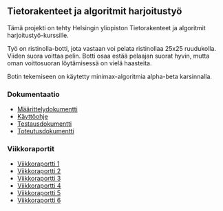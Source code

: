 ## Tietorakenteet ja algoritmit harjoitustyö

Tämä projekti on tehty Helsingin yliopiston Tietorakenteet ja algoritmit harjoitustyö-kurssille.

Työ on ristinolla-botti, jota vastaan voi pelata ristinollaa 25x25 ruudukolla. Viiden suora voittaa pelin. Botti osaa estää pelaajan suorat hyvin, mutta oman voittosuoran löytämisessä on vielä haasteita.

Botin tekemiseen on käytetty minimax-algoritmia alpha-beta karsinnalla.

### Dokumentaatio

* [Määrittelydokumentti](https://github.com/EssiPry/tiralabra-2022/blob/main/dokumentaatio/maarittelydokumentti.md)
* [Käyttöohje](https://github.com/EssiPry/tiralabra-2022/blob/main/dokumentaatio/kayttoohje.md)
* [Testausdokumentti](https://github.com/EssiPry/tiralabra-2022/blob/main/dokumentaatio/testausdokumentti.md)
* [Toteutusdokumentti](https://github.com/EssiPry/tiralabra-2022/blob/main/dokumentaatio/toteutusdokumentti.md)

### Viikkoraportit

* [Viikkoraportti 1](https://github.com/EssiPry/tiralabra-2022/blob/main/dokumentaatio/viikkoraportit/Viikkoraportti1.md)
* [Viikkoraportti 2](https://github.com/EssiPry/tiralabra-2022/blob/main/dokumentaatio/viikkoraportit/Viikkoraportti2.md)
* [Viikkoraportti 3](https://github.com/EssiPry/tiralabra-2022/blob/main/dokumentaatio/viikkoraportit/Viikkoraportti3.md)
* [Viikkoraportti 4](https://github.com/EssiPry/tiralabra-2022/blob/main/dokumentaatio/viikkoraportit/Viikkoraportti4.md)
* [Viikkoraportti 5](https://github.com/EssiPry/tiralabra-2022/blob/main/dokumentaatio/viikkoraportit/Viikkoraportti5.md)
* [Viikkoraportti 6](https://github.com/EssiPry/tiralabra-2022/blob/main/dokumentaatio/viikkoraportit/Viikkoraportti6.md)